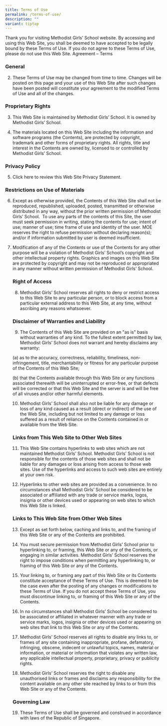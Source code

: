 ```yaml
---
title: Terms of Use
permalink: /terms-of-use/
description: ""
variant: tiptap
---
```

<p>Thank you for visiting Methodist Girls’ School website. By accessing and
using this Web Site, you shall be deemed to have accepted to be legally
bound by these Terms of Use. If you do not agree to these Terms of Use,
please do not use this Web Site. Agreement – Terms</p>
<h3>General</h3>
<ol start="2" data-tight="true" class="tight">
<li>
<p>These Terms of Use may be changed from time to time. Changes will be posted
on this page and your use of this Web Site after such changes have been
posted will constitute your agreement to the modified Terms of Use and
all of the changes.</p>
</li>
</ol>
<h3>Proprietary Rights</h3>
<ol start="3" data-tight="true" class="tight">
<li>
<p>This Web Site is maintained by Methodist Girls’ School. It is owned by
Methodist Girls’ School.</p>
</li>
<li>
<p>The materials located on this Web Site including the information and software
programs (the Contents), are protected by copyright, trademark and other
forms of proprietary rights. All rights, title and interest in the Contents
are owned by, licensed to or controlled by Methodist Girls’ School.</p>
</li>
</ol>
<h3>Privacy Policy</h3>
<ol start="5" data-tight="true" class="tight">
<li>
<p>Click here to review this Web Site Privacy Statement.</p>
</li>
</ol>
<h3>Restrictions on Use of Materials</h3>
<ol start="6" data-tight="true" class="tight">
<li>
<p>Except as otherwise provided, the Contents of this Web Site shall not
be reproduced, republished, uploaded, posted, transmitted or otherwise
distributed in any way, without the prior written permission of Methodist
Girls’ School.&nbsp; To use any parts of the contents of this Site, the
user must seek permission in writing, stating the contents for use; intent
of use; manner of use; time frame of use and identity of the user. MOE
reserves the right to refuse permission without declaring reason(s); and/or
if information submitted by user is deemed insufficient.</p>
</li>
<li>
<p>Modification of any of the Contents or use of the Contents for any other
purpose will be a violation of Methodist Girls’ School’s copyright and
other intellectual property rights. Graphics and images on this Web Site
are protected by copyright and may not be reproduced or appropriated in
any manner without written permission of Methodist Girls’ School.</p>
<p></p>
<h3>Right of Access</h3>
<ol start="8" data-tight="true" class="tight">
<li>
<p>Methodist Girls’ School reserves all rights to deny or restrict access
to this Web Site to any particular person, or to block access from a particular
external address to this Web Site, at any time, without ascribing any reasons
whatsoever.</p>
</li>
</ol>
<p></p>
<h3>Disclaimer of Warranties and Liability</h3>
<ol start="9" data-tight="true" class="tight">
<li>
<p>The Contents of this Web Site are provided on an "as is" basis without
warranties of any kind. To the fullest extent permitted by law, Methodist
Girls’ School does not warrant and hereby disclaims any warranty:</p>
</li>
</ol>
<p>(a) as to the accuracy, correctness, reliability, timeliness, non-infringement,
title, merchantability or fitness for any particular purpose of the Contents
of this Web Site;</p>
<p>(b) that the Contents available through this Web Site or any functions
associated therewith will be uninterrupted or error-free, or that defects
will be corrected or that this Web Site and the server is and will be free
of all viruses and/or other harmful elements.</p>
<ol start="10" data-tight="true" class="tight">
<li>
<p>Methodist Girls’ School shall also not be liable for any damage or loss
of any kind caused as a result (direct or indirect) of the use of the Web
Site, including but not limited to any damage or loss suffered as a result
of reliance on the Contents contained in or available from the Web Site.</p>
<p></p>
</li>
</ol>
<h3>Links from This Web Site to Other Web Sites</h3>
<ol start="11" data-tight="true" class="tight">
<li>
<p>This Web Site contains hyperlinks to web sites which are not maintained
Methodist Girls’ School. Methodist Girls’ School is not responsible for
the contents of those web sites and shall not be liable for any damages
or loss arising from access to those web sites. Use of the hyperlinks and
access to such web sites are entirely at your own risk.</p>
</li>
<li>
<p>Hyperlinks to other web sites are provided as a convenience. In no circumstances
shall Methodist Girls’ School be considered to be associated or affiliated
with any trade or service marks, logos, insignia or other devices used
or appearing on web sites to which this Web Site is linked.</p>
<p></p>
</li>
</ol>
<h3>Links to This Web Site from Other Web Sites</h3>
<ol start="13" data-tight="true" class="tight">
<li>
<p>Except as set forth below, caching and links to, and the framing of this
Web Site or any of the Contents are prohibited.</p>
</li>
<li>
<p>You must secure permission from Methodist Girls’ School prior to hyperlinking
to, or framing, this Web Site or any of the Contents, or engaging in similar
activities. Methodist Girls’ School reserves the right to impose conditions
when permitting any hyperlinking to, or framing of this Web Site or any
of the Contents.</p>
</li>
<li>
<p>Your linking to, or framing any part of this Web Site or its Contents
constitute acceptance of these Terms of Use. This is deemed to be the case
even after the posting of any changes or modifications to these Terms of
Use. If you do not accept these Terms of Use, you must discontinue linking
to, or framing of this Web Site or any of the Contents.</p>
</li>
<li>
<p>In no circumstances shall Methodist Girls’ School be considered to be
associated or affiliated in whatever manner with any trade or service marks,
logos, insignia or other devices used or appearing on web sites that link
to this Web Site or any of the Contents.</p>
</li>
<li>
<p>Methodist Girls’ School reserves all rights to disable any links to, or
frames of any site containing inappropriate, profane, defamatory, infringing,
obscene, indecent or unlawful topics, names, material or information, or
material or information that violates any written law, any applicable intellectual
property, proprietary, privacy or publicity rights.</p>
</li>
<li>
<p>Methodist Girls’ School reserves the right to disable any unauthorised
links or frames and disclaims any responsibility for the content available
on any other site reached by links to or from this Web Site or any of the
Contents.</p>
<p></p>
</li>
</ol>
<h3><strong>Governing Law</strong></h3>
<ol start="19" data-tight="true" class="tight">
<li>
<p>These Terms of Use shall be governed and construed in accordance with
laws of the Republic of Singapore.</p>
</li>
</ol>
</li>
</ol>
<p></p>